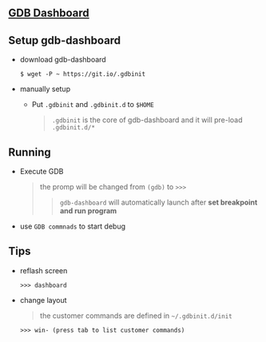 [GDB Dashboard](https://github.com/cyrus-and/gdb-dashboard)
---

## Setup gdb-dashboard

+ download gdb-dashboard

    ```
    $ wget -P ~ https://git.io/.gdbinit
    ```

+ manually setup

    - Put `.gdbinit` and `.gdbinit.d` to `$HOME`
        > `.gdbinit` is the core of gdb-dashboard and it will pre-load `.gdbinit.d/*`



## Running

+ Execute GDB
    > the promp will be changed from `(gdb)` to `>>>`
    >>  `gdb-dashboard` will automatically launch after **set breakpoint and run program**

+ use `GDB commnads` to start debug

## Tips

+ reflash screen

    ```
    >>> dashboard
    ```

+ change layout
    > the customer commands are defined in `~/.gdbinit.d/init`

    ```
    >>> win- (press tab to list customer commands)
    ```

